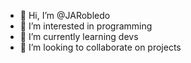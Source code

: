 - 👋 Hi, I’m @JARobledo
- 👀 I’m interested in programming
- 🌱 I’m currently learning devs
- 💞️ I’m looking to collaborate on projects
